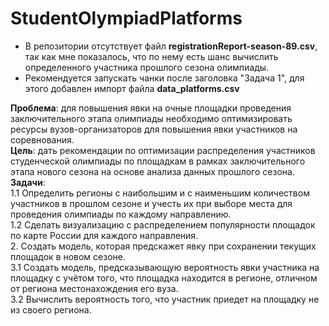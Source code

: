 # StudentOlympiadPlatforms

- В репозитории отсутствует файл **registrationReport-season-89.csv**, так как мне показалось, что по нему есть шанс вычислить определенного участника прошлого сезона олимпиады.
- Рекомендуется запускать чанки после заголовка "Задача 1", для этого добавлен импорт файла **data_platforms.csv**

**Проблема**: для повышения явки на очные площадки проведения заключительного этапа олимпиады необходимо оптимизировать ресурсы вузов-организаторов для повышения явки участников на соревнования.  
**Цель**: дать рекомендации по оптимизации распределения участников студенческой олимпиады по площадкам в рамках заключительного этапа нового сезона на основе анализа данных прошлого сезона.  
**Задачи**:  
1.1 Определить регионы с наибольшим и с наименьшим количеством участников в прошлом сезоне и учесть их при выборе места для проведения олимпиады по каждому направлению.  
1.2 Сделать визуализацию с распределением популярности площадок по карте России для каждого направления.  
2. Создать модель, которая предскажет явку при сохранении текущих площадок в новом сезоне.  
3.1 Создать модель, предсказывающую вероятность явки участника на площадку с учётом того, что площадка находится в регионе, отличном от региона местонахождения его вуза.  
3.2 Вычислить вероятность того, что участник приедет на площадку не из своего региона.  


